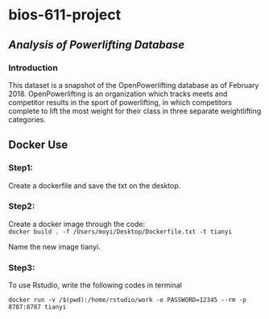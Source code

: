 # bios-611-project

## *Analysis of Powerlifting Database*
### Introduction

This dataset is a snapshot of the OpenPowerlifting database as of February 2018. OpenPowerlifting is an organization which tracks meets and competitor results in the sport of powerlifting, in which competitors complete to lift the most weight for their class in three separate weightlifting categories.


## Docker Use

### Step1:
Create a dockerfile and save the txt on the desktop.

### Step2:
Create a docker image through the code:   
```docker build . -f /Users/moyi/Desktop/Dockerfile.txt -t tianyi```

Name the new image tianyi.

### Step3:
To use Rstudio, write the following codes in terminal

```docker run -v /$(pwd):/home/rstudio/work -e PASSWORD=12345 --rm -p 8787:8787 tianyi```
